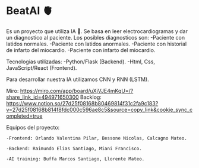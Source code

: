 # BeatAI 🫀

Es un proyecto que utiliza IA 🤖. Se basa en leer electrocardiogramas y dar un diagnostico al paciente. Los posibles diagnosticos son:
  -Paciente con latidos normales.
  -Paciente con latidos anormales.
  -Paciente con historial de infarto del miocardio.
  -Paciente con infarto del miocardio.

Tecnologias utilizadas:
    -Python/Flask (Backend).
    -Html, Css, JavaScript/React (Frontend).

Para desarrollar nuestra IA utilizamos CNN y RNN (LSTM).

Miro: https://miro.com/app/board/uXjVJE4mKqU=/?share_link_id=494971650300
Backlog: https://www.notion.so/27d25f08168b80469814f31c2fa9c183?v=27d25f08168b814f8fdc000c596ae8c5&source=copy_link&cookie_sync_completed=true


Equipos del proyecto:

    -Frontend: Orlando Valentina Pilar, Bessone Nicolas, Calcagno Mateo.
    
    -Backend: Raimundo Elias Santiago, Miani Francisco.
    
    -AI training: Buffa Marcos Santiago, Llorente Mateo.


